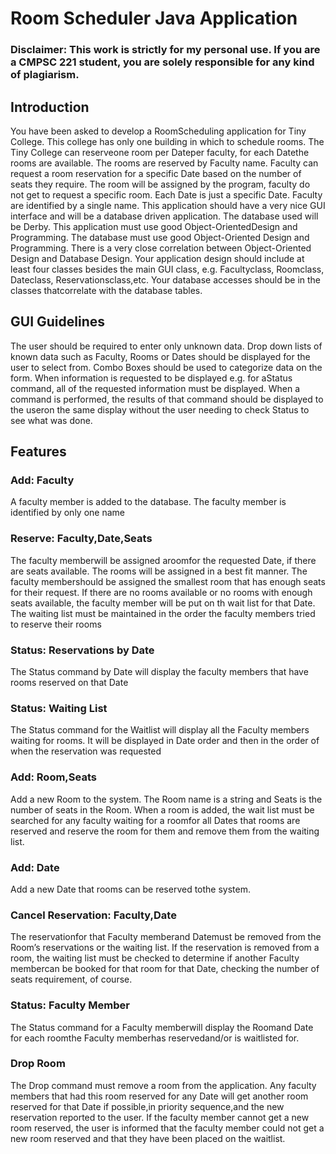 # Room Scheduler Java Application

### Disclaimer: This work is strictly for my personal use. If you are a CMPSC 221 student, you are solely responsible for any kind of plagiarism.

## Introduction

You have been asked to develop a RoomScheduling application for Tiny College. This college has only one building in which to schedule rooms.  The Tiny College can reserveone room per Dateper faculty, for each Datethe rooms are available. The rooms are reserved by Faculty name. Faculty can request a room reservation for a specific Date based on the number of seats they require. The room will be assigned by the program, faculty do not get to request a specific room. Each Date is just a specific Date. Faculty are identified by a single name. This application should have a very nice GUI interface and will be a database driven application. The database used will be Derby. This application must use good Object-OrientedDesign and Programming. The database must use good Object-Oriented Design and Programming. There is a very close correlation between Object-Oriented Design and Database Design. Your application design should include at least four classes besides the main GUI class, e.g. Facultyclass, Roomclass, Dateclass, Reservationsclass,etc. Your database accesses should be in the classes thatcorrelate with the database tables.

## GUI Guidelines

The user should be required to enter only unknown data. Drop down lists of known data such as Faculty, Rooms or Dates should be displayed for the user to select from. Combo Boxes should be used to categorize data on the form. When information is requested to be displayed e.g. for aStatus command, all of the requested information must be displayed. When a command is performed, the results of that command should be displayed to the useron the same display without the user needing to check Status to see what was done.


## Features

### Add: Faculty

A faculty member is added to the database. The faculty member is identified by only one name

### Reserve: Faculty,Date,Seats

The faculty memberwill be assigned aroomfor the requested Date, if there are seats available. The rooms will be assigned in a best fit manner. The faculty membershould be assigned the smallest room that has enough seats for their request. If there are no rooms available or no rooms with enough seats available, the faculty member will be put on th wait list for that Date. The waiting list must be maintained in the order the faculty members tried to reserve their rooms 

### Status: Reservations by Date

The Status command by Date will display the faculty members that have rooms reserved on that Date

### Status: Waiting List 

The Status command for the Waitlist will display all the Faculty members waiting for rooms. It will be displayed in Date order and then in the order of when the reservation was requested

### Add: Room,Seats 

Add a new Room to the system. The Room name is a string and Seats is the number of seats in the Room. When a room is added, the wait list must be searched for any faculty waiting for a roomfor all Dates that rooms are reserved and reserve the room for them and remove them from the waiting list.

### Add: Date

Add a new Date that rooms can be reserved tothe system.

### Cancel Reservation: Faculty,Date 

The reservationfor that Faculty memberand Datemust be removed from the Room’s reservations or the waiting list. If the reservation is removed from a room, the waiting list must be checked to determine if another Faculty membercan be booked for that room for that Date, checking the number of seats requirement, of course.

### Status: Faculty Member 

The Status command for a Faculty memberwill display the Roomand Date for each roomthe Faculty memberhas reservedand/or is waitlisted for.

### Drop Room

The Drop command must remove a room from the application. Any faculty members that had this room reserved for any Date will get another room reserved for that Date if possible,in priority sequence,and the new reservation reported to the user. If the faculty member cannot get a new room reserved, the user is informed that the faculty member could not get a new room reserved and that they have been placed on the waitlist.
